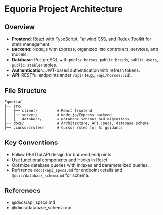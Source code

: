 # Equoria Project Architecture

## Overview
- **Frontend**: React with TypeScript, Tailwind CSS, and Redux Toolkit for state management.
- **Backend**: Node.js with Express, organized into controllers, services, and models.
- **Database**: PostgreSQL with `public.horses`, `public.breeds`, `public.users`, `public.stables` tables.
- **Authentication**: JWT-based authentication with refresh tokens.
- **API**: RESTful endpoints under `/api/` (e.g., `/api/horses/:id`).

## File Structure
```
Equoria/
├── src/
│   ├── client/         # React frontend
│   ├── server/         # Node.js/Express backend
│   ├── database/       # Database schemas and migrations
├── docs/               # Architecture, API specs, database schema
├── .cursor/rules/      # Cursor rules for AI guidance
```

## Key Conventions
- Follow RESTful API design for backend endpoints.
- Use functional components and Hooks in React.
- Optimize database queries with indexes and parameterized queries.
- Reference `@docs/api_specs.md` for endpoint details and `@docs/database_schema.md` for schema.

## References
- @docs/api_specs.md
- @docs/database_schema.md